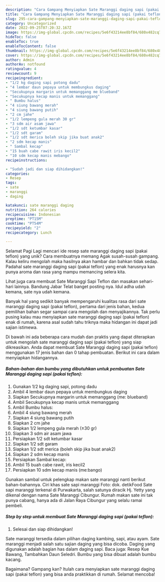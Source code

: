 ```yaml
---
description: "Cara Gampang Menyiapkan Sate Maranggi daging sapi (pakai teflon) yang Lezat Sekali, Sempurna"
title: "Cara Gampang Menyiapkan Sate Maranggi daging sapi (pakai teflon) yang Lezat Sekali, Sempurna"
slug: 295-cara-gampang-menyiapkan-sate-maranggi-daging-sapi-pakai-teflon-yang-lezat-sekali-sempurna
category: Uncategorized
date: 2022-09-25T07:20:32.167Z
image: https://img-global.cpcdn.com/recipes/5e6f43214ee8bf84/680x482cq70/sate-maranggi-daging-sapi-pakai-teflon-foto-resep-utama.jpg
hideToc: false
enableToc: true
enableTocContent: false
thumbnail: https://img-global.cpcdn.com/recipes/5e6f43214ee8bf84/680x482cq70/sate-maranggi-daging-sapi-pakai-teflon-foto-resep-utama.jpg
cover: https://img-global.cpcdn.com/recipes/5e6f43214ee8bf84/680x482cq70/sate-maranggi-daging-sapi-pakai-teflon-foto-resep-utama.jpg
author: Admin
authorAv: notfound
ratingvalue: 4
reviewcount: 9
recipeingredient:
- "1/2 kg daging sapi potong dadu"
- "4 lembar daun pepaya untuk membungkus daging"
- "Secukupnya margarin untuk memanggang me blueband"
- "Secukupnya kecap manis untuk memanggang"
- " Bumbu halus"
- "4 siung bawang merah"
- "4 siung bawang putih"
- "2 cm jahe"
- "1/2 lempeng gula merah 30 gr"
- "3 sdm air asam jawa"
- "1/2 sdt ketumbar kasar"
- "1/2 sdt garam"
- "1/2 sdt merica boleh skip jika buat anak2"
- "2 sdm kecap manis"
- " Sambal kecap"
- "15 buah cabe rawit iris kecil2"
- "10 sdm kecap manis mebango"
recipeinstructions:

- "Sudah jadi dan siap dihidangkan!"
categories:
- Resep
tags:
- sate
- maranggi
- daging

katakunci: sate maranggi daging 
nutrition: 264 calories
recipecuisine: Indonesian
preptime: "PT15M"
cooktime: "PT54M"
recipeyield: "2"
recipecategory: Lunch

---
```



Selamat Pagi Lagi mencari ide resep sate maranggi daging sapi (pakai teflon) yang unik? Cara membuatnya memang Agak susah-susah gampang. Kalau keliru mengolah maka hasilnya akan hambar dan bahkan tidak sedap. Padahal sate maranggi daging sapi (pakai teflon) yang enak harusnya kan punya aroma dan rasa yang mampu memancing selera kita.


Lihat juga cara membuat Sate Maranggi Sapi Teflon dan masakan sehari-hari lainnya. Bandung Jabar Telat banget posting nya. Idul adha udah kemana, sate nya udah kemana.

Banyak hal yang sedikit banyak mempengaruhi kualitas rasa dari sate maranggi daging sapi (pakai teflon), pertama dari jenis bahan, kedua pemilihan bahan segar sampai cara mengolah dan menyajikannya. Tak perlu pusing kalau mau menyiapkan sate maranggi daging sapi (pakai teflon) enak di rumah, karena asal sudah tahu triknya maka hidangan ini dapat jadi sajian istimewa.


Di bawah ini ada beberapa cara mudah dan praktis yang dapat diterapkan untuk mengolah sate maranggi daging sapi (pakai teflon) yang siap dikreasikan. Anda dapat membuat Sate Maranggi daging sapi (pakai teflon) menggunakan 17 jenis bahan dan 0 tahap pembuatan. Berikut ini cara dalam menyiapkan hidangannya.

<!--inarticleads1-->

##### Bahan-bahan dan bumbu yang dibutuhkan untuk pembuatan Sate Maranggi daging sapi (pakai teflon):

1. Gunakan 1/2 kg daging sapi, potong dadu
1. Ambil 4 lembar daun pepaya untuk membungkus daging
1. Siapkan Secukupnya margarin untuk memanggang (me: blueband)
1. Ambil Secukupnya kecap manis untuk memanggang
1. Ambil  Bumbu halus:
1. Ambil 4 siung bawang merah
1. Siapkan 4 siung bawang putih
1. Siapkan 2 cm jahe
1. Siapkan 1/2 lempeng gula merah (±30 gr)
1. Siapkan 3 sdm air asam jawa
1. Persiapkan 1/2 sdt ketumbar kasar
1. Siapkan 1/2 sdt garam
1. Siapkan 1/2 sdt merica (boleh skip jika buat anak2)
1. Siapkan 2 sdm kecap manis
1. Persiapkan  Sambal kecap:
1. Ambil 15 buah cabe rawit, iris kecil2
1. Persiapkan 10 sdm kecap manis (me:bango)


Gunakan sambal untuk pelengkap makan sate maranggi nanti berikut bahan-bahannya. Ciri khas sate sapi maranggi Foto: dok. detikFood Sate sapi maranggi terkenal di Purwakarta, salah satunya diracik Hj. Yetty yang dikenal dengan nama Sate Maranggi Cibungur. Rumah makan sate ini tak punya cabang, hanya ada di Jalan Raya Cibungur yang selalu ramai pembeli. 

<!--inarticleads2-->

##### Step by step untuk membuat Sate Maranggi daging sapi (pakai teflon):


1. Selesai dan siap dihidangkan!

Sate maranggi tersedia dalam pilihan daging kambing, sapi, atau ayam. Sate maranggi menjadi salah satu sajian daging yang bisa dicoba. Daging yang digunakan adalah bagian has dalam daging sapi. Baca juga: Resep Kue Bawang, Tambahkan Daun Seledri. Bumbu yang bisa dibuat adalah bumbu kacang. 

Bagaimana? Gampang kan? Itulah cara menyiapkan sate maranggi daging sapi (pakai teflon) yang bisa anda praktikkan di rumah. Selamat mencoba!
